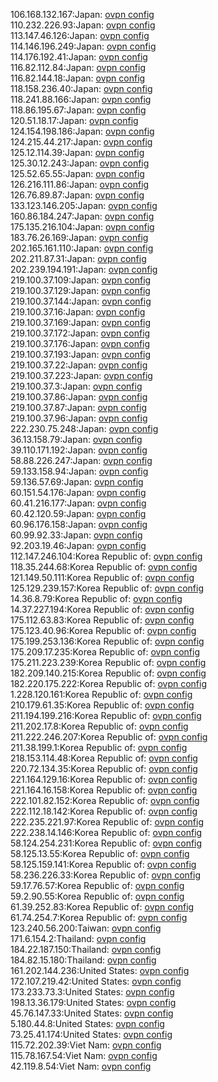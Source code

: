 106.168.132.167:Japan: [ovpn config](vpn/106_168_132_167.ovpn)  
110.232.226.93:Japan: [ovpn config](vpn/110_232_226_93.ovpn)  
113.147.46.126:Japan: [ovpn config](vpn/113_147_46_126.ovpn)  
114.146.196.249:Japan: [ovpn config](vpn/114_146_196_249.ovpn)  
114.176.192.41:Japan: [ovpn config](vpn/114_176_192_41.ovpn)  
116.82.112.84:Japan: [ovpn config](vpn/116_82_112_84.ovpn)  
116.82.144.18:Japan: [ovpn config](vpn/116_82_144_18.ovpn)  
118.158.236.40:Japan: [ovpn config](vpn/118_158_236_40.ovpn)  
118.241.88.166:Japan: [ovpn config](vpn/118_241_88_166.ovpn)  
118.86.195.67:Japan: [ovpn config](vpn/118_86_195_67.ovpn)  
120.51.18.17:Japan: [ovpn config](vpn/120_51_18_17.ovpn)  
124.154.198.186:Japan: [ovpn config](vpn/124_154_198_186.ovpn)  
124.215.44.217:Japan: [ovpn config](vpn/124_215_44_217.ovpn)  
125.12.114.39:Japan: [ovpn config](vpn/125_12_114_39.ovpn)  
125.30.12.243:Japan: [ovpn config](vpn/125_30_12_243.ovpn)  
125.52.65.55:Japan: [ovpn config](vpn/125_52_65_55.ovpn)  
126.216.111.86:Japan: [ovpn config](vpn/126_216_111_86.ovpn)  
126.76.89.87:Japan: [ovpn config](vpn/126_76_89_87.ovpn)  
133.123.146.205:Japan: [ovpn config](vpn/133_123_146_205.ovpn)  
160.86.184.247:Japan: [ovpn config](vpn/160_86_184_247.ovpn)  
175.135.216.104:Japan: [ovpn config](vpn/175_135_216_104.ovpn)  
183.76.26.169:Japan: [ovpn config](vpn/183_76_26_169.ovpn)  
202.165.161.110:Japan: [ovpn config](vpn/202_165_161_110.ovpn)  
202.211.87.31:Japan: [ovpn config](vpn/202_211_87_31.ovpn)  
202.239.194.191:Japan: [ovpn config](vpn/202_239_194_191.ovpn)  
219.100.37.109:Japan: [ovpn config](vpn/219_100_37_109.ovpn)  
219.100.37.129:Japan: [ovpn config](vpn/219_100_37_129.ovpn)  
219.100.37.144:Japan: [ovpn config](vpn/219_100_37_144.ovpn)  
219.100.37.16:Japan: [ovpn config](vpn/219_100_37_16.ovpn)  
219.100.37.169:Japan: [ovpn config](vpn/219_100_37_169.ovpn)  
219.100.37.172:Japan: [ovpn config](vpn/219_100_37_172.ovpn)  
219.100.37.176:Japan: [ovpn config](vpn/219_100_37_176.ovpn)  
219.100.37.193:Japan: [ovpn config](vpn/219_100_37_193.ovpn)  
219.100.37.22:Japan: [ovpn config](vpn/219_100_37_22.ovpn)  
219.100.37.223:Japan: [ovpn config](vpn/219_100_37_223.ovpn)  
219.100.37.3:Japan: [ovpn config](vpn/219_100_37_3.ovpn)  
219.100.37.86:Japan: [ovpn config](vpn/219_100_37_86.ovpn)  
219.100.37.87:Japan: [ovpn config](vpn/219_100_37_87.ovpn)  
219.100.37.96:Japan: [ovpn config](vpn/219_100_37_96.ovpn)  
222.230.75.248:Japan: [ovpn config](vpn/222_230_75_248.ovpn)  
36.13.158.79:Japan: [ovpn config](vpn/36_13_158_79.ovpn)  
39.110.171.192:Japan: [ovpn config](vpn/39_110_171_192.ovpn)  
58.88.226.247:Japan: [ovpn config](vpn/58_88_226_247.ovpn)  
59.133.158.94:Japan: [ovpn config](vpn/59_133_158_94.ovpn)  
59.136.57.69:Japan: [ovpn config](vpn/59_136_57_69.ovpn)  
60.151.54.176:Japan: [ovpn config](vpn/60_151_54_176.ovpn)  
60.41.216.177:Japan: [ovpn config](vpn/60_41_216_177.ovpn)  
60.42.120.59:Japan: [ovpn config](vpn/60_42_120_59.ovpn)  
60.96.176.158:Japan: [ovpn config](vpn/60_96_176_158.ovpn)  
60.99.92.33:Japan: [ovpn config](vpn/60_99_92_33.ovpn)  
92.203.19.46:Japan: [ovpn config](vpn/92_203_19_46.ovpn)  
112.147.246.104:Korea Republic of: [ovpn config](vpn/112_147_246_104.ovpn)  
118.35.244.68:Korea Republic of: [ovpn config](vpn/118_35_244_68.ovpn)  
121.149.50.111:Korea Republic of: [ovpn config](vpn/121_149_50_111.ovpn)  
125.129.239.157:Korea Republic of: [ovpn config](vpn/125_129_239_157.ovpn)  
14.36.8.79:Korea Republic of: [ovpn config](vpn/14_36_8_79.ovpn)  
14.37.227.194:Korea Republic of: [ovpn config](vpn/14_37_227_194.ovpn)  
175.112.63.83:Korea Republic of: [ovpn config](vpn/175_112_63_83.ovpn)  
175.123.40.96:Korea Republic of: [ovpn config](vpn/175_123_40_96.ovpn)  
175.199.253.136:Korea Republic of: [ovpn config](vpn/175_199_253_136.ovpn)  
175.209.17.235:Korea Republic of: [ovpn config](vpn/175_209_17_235.ovpn)  
175.211.223.239:Korea Republic of: [ovpn config](vpn/175_211_223_239.ovpn)  
182.209.140.215:Korea Republic of: [ovpn config](vpn/182_209_140_215.ovpn)  
182.220.175.222:Korea Republic of: [ovpn config](vpn/182_220_175_222.ovpn)  
1.228.120.161:Korea Republic of: [ovpn config](vpn/1_228_120_161.ovpn)  
210.179.61.35:Korea Republic of: [ovpn config](vpn/210_179_61_35.ovpn)  
211.194.199.216:Korea Republic of: [ovpn config](vpn/211_194_199_216.ovpn)  
211.202.17.8:Korea Republic of: [ovpn config](vpn/211_202_17_8.ovpn)  
211.222.246.207:Korea Republic of: [ovpn config](vpn/211_222_246_207.ovpn)  
211.38.199.1:Korea Republic of: [ovpn config](vpn/211_38_199_1.ovpn)  
218.153.114.48:Korea Republic of: [ovpn config](vpn/218_153_114_48.ovpn)  
220.72.134.35:Korea Republic of: [ovpn config](vpn/220_72_134_35.ovpn)  
221.164.129.16:Korea Republic of: [ovpn config](vpn/221_164_129_16.ovpn)  
221.164.16.158:Korea Republic of: [ovpn config](vpn/221_164_16_158.ovpn)  
222.101.82.152:Korea Republic of: [ovpn config](vpn/222_101_82_152.ovpn)  
222.112.18.142:Korea Republic of: [ovpn config](vpn/222_112_18_142.ovpn)  
222.235.221.97:Korea Republic of: [ovpn config](vpn/222_235_221_97.ovpn)  
222.238.14.146:Korea Republic of: [ovpn config](vpn/222_238_14_146.ovpn)  
58.124.254.231:Korea Republic of: [ovpn config](vpn/58_124_254_231.ovpn)  
58.125.13.55:Korea Republic of: [ovpn config](vpn/58_125_13_55.ovpn)  
58.125.159.141:Korea Republic of: [ovpn config](vpn/58_125_159_141.ovpn)  
58.236.226.33:Korea Republic of: [ovpn config](vpn/58_236_226_33.ovpn)  
59.17.76.57:Korea Republic of: [ovpn config](vpn/59_17_76_57.ovpn)  
59.2.90.55:Korea Republic of: [ovpn config](vpn/59_2_90_55.ovpn)  
61.39.252.83:Korea Republic of: [ovpn config](vpn/61_39_252_83.ovpn)  
61.74.254.7:Korea Republic of: [ovpn config](vpn/61_74_254_7.ovpn)  
123.240.56.200:Taiwan: [ovpn config](vpn/123_240_56_200.ovpn)  
171.6.154.2:Thailand: [ovpn config](vpn/171_6_154_2.ovpn)  
184.22.187.150:Thailand: [ovpn config](vpn/184_22_187_150.ovpn)  
184.82.15.180:Thailand: [ovpn config](vpn/184_82_15_180.ovpn)  
161.202.144.236:United States: [ovpn config](vpn/161_202_144_236.ovpn)  
172.107.219.42:United States: [ovpn config](vpn/172_107_219_42.ovpn)  
173.233.73.3:United States: [ovpn config](vpn/173_233_73_3.ovpn)  
198.13.36.179:United States: [ovpn config](vpn/198_13_36_179.ovpn)  
45.76.147.33:United States: [ovpn config](vpn/45_76_147_33.ovpn)  
5.180.44.8:United States: [ovpn config](vpn/5_180_44_8.ovpn)  
73.25.41.174:United States: [ovpn config](vpn/73_25_41_174.ovpn)  
115.72.202.39:Viet Nam: [ovpn config](vpn/115_72_202_39.ovpn)  
115.78.167.54:Viet Nam: [ovpn config](vpn/115_78_167_54.ovpn)  
42.119.8.54:Viet Nam: [ovpn config](vpn/42_119_8_54.ovpn)  
